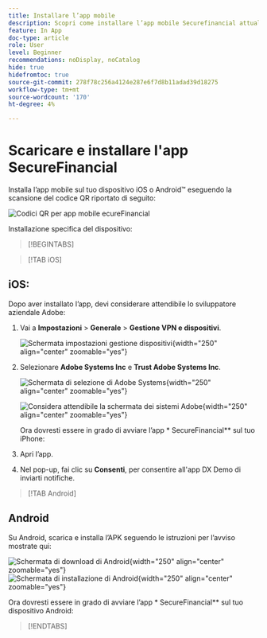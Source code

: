 ```yaml
---
title: Installare l’app mobile
description: Scopri come installare l’app mobile Securefinancial attualmente utilizzata nel Summit Lab L535.
feature: In App
doc-type: article
role: User
level: Beginner
recommendations: noDisplay, noCatalog
hide: true
hidefromtoc: true
source-git-commit: 278f78c256a4124e287e6f7d8b11adad39d18275
workflow-type: tm+mt
source-wordcount: '170'
ht-degree: 4%

---
```



# Scaricare e installare l&#39;app SecureFinancial

Installa l’app mobile sul tuo dispositivo iOS o Android™ eseguendo la scansione del codice QR riportato di seguito:

![Codici QR per app mobile ecureFinancial](/help/summit-lab-assets/assets/dx-demo-app-qr-codes.png)

Installazione specifica del dispositivo:

>[!BEGINTABS]

>[!TAB iOS]

## iOS:

Dopo aver installato l’app, devi considerare attendibile lo sviluppatore aziendale Adobe:

1. Vai a **Impostazioni** > **Generale** > **Gestione VPN e dispositivi**.

   ![Schermata impostazioni gestione dispositivi](/help/summit/l820-lab-workbook/assets/1-2-2-device-management-screen.PNG "Schermata impostazioni gestione dispositivi"){width="250" align="center" zoomable="yes"}

1. Selezionare **Adobe Systems Inc** e **Trust Adobe Systems Inc**.

   ![Schermata di selezione di Adobe Systems](/help/summit/l820-lab-workbook/assets/1-2-3-adobe-systems.PNG "Schermata di selezione di Adobe Systems"){width="250" align="center" zoomable="yes"}
   <br>

   ![Considera attendibile la schermata dei sistemi Adobe](/help/summit/l820-lab-workbook/assets/1-2-4-trust-adobe.PNG){width="250" align="center" zoomable="yes"}

   Ora dovresti essere in grado di avviare l’app * SecureFinancial** sul tuo iPhone:

1. Apri l’app.

1. Nel pop-up, fai clic su **Consenti**, per consentire all&#39;app DX Demo di inviarti notifiche.


>[!TAB Android]

## Android

Su Android, scarica e installa l’APK seguendo le istruzioni per l’avviso mostrate qui:

![Schermata di download di Android](/help/summit/l820-lab-workbook/assets/1-2-5-android-download.jpg "Schermata di download di Android"){width="250" align="center" zoomable="yes"}
<br>
![Schermata di installazione di Android](/help/summit/l820-lab-workbook/assets/1-2-6-android-installation.jpg){width="250" align="center" zoomable="yes"}

Ora dovresti essere in grado di avviare l’app * SecureFinancial** sul tuo dispositivo Android:

>[!ENDTABS]
